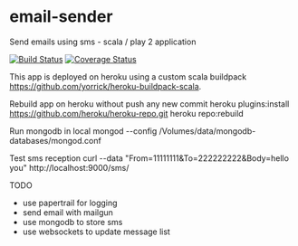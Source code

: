 email-sender
============

Send emails using sms - scala / play 2 application

                 
[![Build Status](https://travis-ci.org/yorrick/email-sender.svg?branch=master)](https://travis-ci.org/yorrick/email-sender)
[![Coverage Status](https://coveralls.io/repos/yorrick/email-sender/badge.png)](https://coveralls.io/r/yorrick/email-sender)

This app is deployed on heroku using a custom scala buildpack https://github.com/yorrick/heroku-buildpack-scala.

Rebuild app on heroku without push any new commit
heroku plugins:install https://github.com/heroku/heroku-repo.git
heroku repo:rebuild


Run mongodb in local
mongod --config /Volumes/data/mongodb-databases/mongod.conf


Test sms reception
curl --data "From=11111111&To=222222222&Body=hello you" http://localhost:9000/sms/


TODO
 - use papertrail for logging
 - send email with mailgun
 - use mongodb to store sms
 - use websockets to update message list


